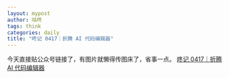 ```yaml
---
layout: mypost
author: 咕咚
tags: think
categories: daily
title: "咚记 0417｜折腾 AI 代码编辑器"
---
```


今天直接贴公众号链接了，有图片就懒得传图床了，省事一点。
 [咚记 0417｜折腾 AI 代码编辑器](https://mp.weixin.qq.com/s/INSron80sLOe0doPHMDBsg)